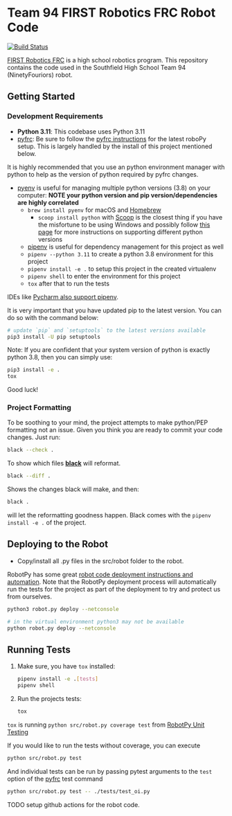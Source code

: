 # Team 94 FIRST Robotics FRC Robot Code

[![Build Status](https://travis-ci.org/TechnoJays/robot2019.svg?branch=develop)](https://travis-ci.org/TechnoJays/robot2019)

[FIRST Robotics FRC] is a high school robotics program.  This repository contains the code used in the
Southfield High School Team 94 (NinetyFouriors) robot.

## Getting Started

### Development Requirements

* **Python 3.11**: This codebase uses Python 3.11
* [pyfrc]: Be sure to follow the [pyfrc instructions] for the latest roboPy setup. This is largely handled by the install of this project mentioned below.

It is highly recommended that you use an python environment manager with python to help as the version
of python required by pyfrc changes.

* [pyenv] is useful for managing multiple python versions (3.8) on your computer: **NOTE your python version and pip version/dependencies are highly correlated**
  * `brew install pyenv` for macOS and [Homebrew]
    * `scoop install python` with [Scoop] is the closest thing if you have the misfortune to be using Windows and possibly follow [this page] for more instructions on supporting different python versions
  * [pipenv] is useful for dependency management for this project as well
  * `pipenv --python 3.11` to create a python 3.8 environment for this project
  * `pipenv install -e .` to setup this project in the created virtualenv
  * `pipenv shell` to enter the environment for this project
  * `tox` after that to run the tests

IDEs like [Pycharm also support pipenv].

It is very important that you have updated pip to the latest version. You can do so with the command below:

```bash
# update `pip` and `setuptools` to the latest versions available
pip3 install -U pip setuptools
```

Note: If you are confident that your system version of python is exactly python 3.8, then you can simply use:

```bash
pip3 install -e .
tox
```

Good luck!

### Project Formatting

To be soothing to your mind, the project attempts to make python/PEP formatting not an issue. Given you
think you are ready to commit your code changes. Just run:

```bash
black --check .
```

To show which files **[black]** will reformat.

```bash
black --diff .
```

Shows the changes black will make, and then:

```bash
black .
```

will let the reformatting goodness happen. Black comes with the `pipenv install -e .` of the project.

## Deploying to the Robot

* Copy/install all .py files in the src/robot folder to the robot.

RobotPy has some great [robot code deployment instructions and automation].
Note that the RobotPy deployment process will automatically run the tests for the project as
part of the deployment to try and protect us from ourselves.

```bash
python3 robot.py deploy --netconsole

# in the virtual environment python3 may not be available
python robot.py deploy --netconsole
```

## Running Tests

1. Make sure, you have `tox` installed:

    ```bash
    pipenv install -e .[tests]
    pipenv shell
    ```

2. Run the projects tests:

   ```bash
   tox
   ```

`tox` is running `python src/robot.py coverage test` from [RobotPy Unit Testing]

If you would like to run the tests without coverage, you can execute

```bash
python src/robot.py test
```

And individual tests can be run by passing pytest arguments to the `test` option of the [pyfrc] test command

```bash
python src/robot.py test -- ./tests/test_oi.py
```

TODO setup github actions for the robot code.

[FIRST Robotics FRC]: http://www.usfirst.org/
[pyfrc]: https://github.com/robotpy/pyfrc
[pyfrc instructions]: http://pyfrc.readthedocs.org/en/latest/
[black]: https://github.com/ambv/black 
[RobotPy Unit Testing]: https://robotpy.readthedocs.io/en/stable/guide/testing.html
[pyenv]: https://github.com/pyenv/pyenv 
[pipenv]: https://github.com/pypa/pipenv
[Homebrew]: https://brew.sh/
[Scoop]: https://scoop.sh/
[this page]: https://github.com/lukesampson/scoop/wiki/Switching-Ruby-and-Python-Versions
[robot code deployment instructions and automation]: https://robotpy.readthedocs.io/en/stable/guide/deploy.html
[Pycharm also support pipenv]: https://www.jetbrains.com/help/pycharm/pipenv.html
